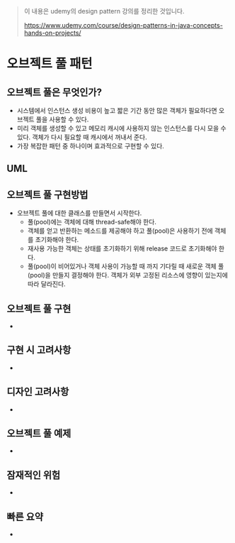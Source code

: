 > 이 내용은 udemy의 design pattern 강의를 정리한 것입니다.
>
> https://www.udemy.com/course/design-patterns-in-java-concepts-hands-on-projects/



# 오브젝트 풀 패턴

## 오브젝트 풀은 무엇인가?

* 시스템에서 인스턴스 생성 비용이 높고 짧은 기간 동안 많은 객체가 필요하다면 오브젝트 풀을 사용할 수 있다.
* 미리 객체를 생성할 수 있고 메모리 캐시에 사용하지 않는 인스턴스를 다시 모을 수 있다. 객체가 다시 필요할 때 캐시에서 꺼내서 준다.
* 가장 복잡한 패턴 중 하나이며 효과적으로 구현할 수 있다.




## UML





## 오브젝트 풀 구현방법

* 오브젝트 풀에 대한 클래스를 만들면서 시작한다.
    * 풀(pool)에는 객체에 대해 thread-safe해야 한다.
    * 객체를 얻고 반환하는 메소드를 제공해야 하고 풀(pool)은 사용하기 전에 객체를 초기화해야 한다.
    * 재사용 가능한 객체는 상태를 초기화하기 위해 release 코드로 초기화해야 한다.
    * 풀(pool)이 비어있거나 객체 사용이 가능할 때 까지 기다릴 때 새로운 객체 풀(pool)을 만들지 결정해야 한다. 객체가 외부 고정된 리소스에 영향이 있는지에 따라 달라진다.





## 오브젝트 풀 구현

* 



## 구현 시 고려사항

* 



## 디자인 고려사항

* 



## 오브젝트 풀 예제

* 



## 잠재적인 위험

* 



## 빠른 요약

* 







